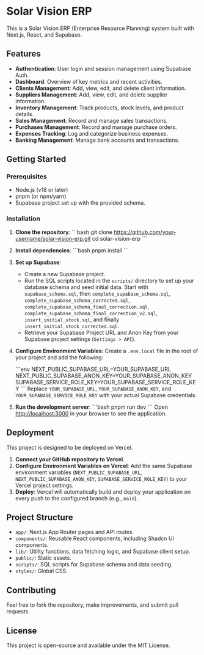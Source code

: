 # Solar Vision ERP

This is a Solar Vision ERP (Enterprise Resource Planning) system built with Next.js, React, and Supabase.

## Features

-   **Authentication**: User login and session management using Supabase Auth.
-   **Dashboard**: Overview of key metrics and recent activities.
-   **Clients Management**: Add, view, edit, and delete client information.
-   **Suppliers Management**: Add, view, edit, and delete supplier information.
-   **Inventory Management**: Track products, stock levels, and product details.
-   **Sales Management**: Record and manage sales transactions.
-   **Purchases Management**: Record and manage purchase orders.
-   **Expenses Tracking**: Log and categorize business expenses.
-   **Banking Management**: Manage bank accounts and transactions.

## Getting Started

### Prerequisites

-   Node.js (v18 or later)
-   pnpm (or npm/yarn)
-   Supabase project set up with the provided schema.

### Installation

1.  **Clone the repository**:
    \`\`\`bash
    git clone https://github.com/your-username/solar-vision-erp.git
    cd solar-vision-erp
    \`\`\`

2.  **Install dependencies**:
    \`\`\`bash
    pnpm install
    \`\`\`

3.  **Set up Supabase**:
    -   Create a new Supabase project.
    -   Run the SQL scripts located in the `scripts/` directory to set up your database schema and seed initial data. Start with `supabase_schema.sql`, then `complete_supabase_schema.sql`, `complete_supabase_schema_corrected.sql`, `complete_supabase_schema_final_correction.sql`, `complete_supabase_schema_final_correction_v2.sql`, `insert_initial_stock.sql`, and finally `insert_initial_stock_corrected.sql`.
    -   Retrieve your Supabase Project URL and Anon Key from your Supabase project settings (`Settings > API`).

4.  **Configure Environment Variables**:
    Create a `.env.local` file in the root of your project and add the following:

    \`\`\`env
    NEXT_PUBLIC_SUPABASE_URL=YOUR_SUPABASE_URL
    NEXT_PUBLIC_SUPABASE_ANON_KEY=YOUR_SUPABASE_ANON_KEY
    SUPABASE_SERVICE_ROLE_KEY=YOUR_SUPABASE_SERVICE_ROLE_KEY
    \`\`\`
    Replace `YOUR_SUPABASE_URL`, `YOUR_SUPABASE_ANON_KEY`, and `YOUR_SUPABASE_SERVICE_ROLE_KEY` with your actual Supabase credentials.

5.  **Run the development server**:
    \`\`\`bash
    pnpm run dev
    \`\`\`
    Open [http://localhost:3000](http://localhost:3000) in your browser to see the application.

## Deployment

This project is designed to be deployed on Vercel.

1.  **Connect your GitHub repository to Vercel**.
2.  **Configure Environment Variables on Vercel**: Add the same Supabase environment variables (`NEXT_PUBLIC_SUPABASE_URL`, `NEXT_PUBLIC_SUPABASE_ANON_KEY`, `SUPABASE_SERVICE_ROLE_KEY`) to your Vercel project settings.
3.  **Deploy**: Vercel will automatically build and deploy your application on every push to the configured branch (e.g., `main`).

## Project Structure

-   `app/`: Next.js App Router pages and API routes.
-   `components/`: Reusable React components, including Shadcn UI components.
-   `lib/`: Utility functions, data fetching logic, and Supabase client setup.
-   `public/`: Static assets.
-   `scripts/`: SQL scripts for Supabase schema and data seeding.
-   `styles/`: Global CSS.

## Contributing

Feel free to fork the repository, make improvements, and submit pull requests.

## License

This project is open-source and available under the MIT License.

